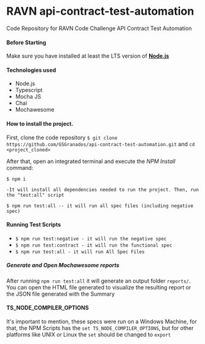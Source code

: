 # RAVN api-contract-test-automation
Code Repository for RAVN Code Challenge  API Contract Test Automation

#### Before Starting
Make sure you have installed at least the LTS version of [**Node.js**](https://nodejs.org/es/download/) 

#### Technologies used
- Node.js
- Typescript
- Mocha JS
- Chai
- Mochawesome

#### How to install the project.

First, clone the code repository `$ git clone https://github.com/GSGranados/api-contract-test-automation.git` and
`cd <project_cloned>`

After that, open an integrated terminal and execute the *NPM Install* command: 

```
$ npm i

-It will install all dependencies needed to run the project. Then, run the "test:all" script

$ npm run test:all -- it will run all spec files (including negative spec)

```

#### Running Test Scripts
* `$ npm run test:negative - it will run the negative spec`
* `$ npm run test:contract - it will run the functional spec`
* `$ npm run test:all - it will run All Spec Files`

##### Generate and Open Mochawesome reports

After running `npm run test:all` it will generate an output folder `reports/`. You can open the HTML file generated to visualize the resulting report or the JSON file generated with the Summary

#### TS_NODE_COMPILER_OPTIONS

It's important to mention, these specs were run on a Windows Machine, for that, the NPM Scripts has the `set TS_NODE_COMPILER_OPTIONS`, but for other platforms like UNIX or Linux the `set` should be changed to `export`